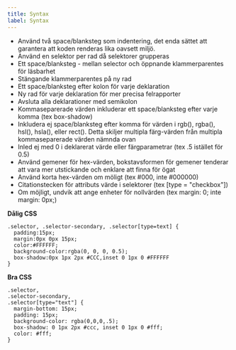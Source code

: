 ```yaml
---
title: Syntax
label: Syntax
---
```


- Använd två space/blanksteg som indentering, det enda sättet att garantera att koden renderas lika oavsett miljö.
- Använd en selektor per rad då selektorer grupperas
- Ett space/blanksteg - mellan selector och öppnande klammerparentes för läsbarhet
- Stängande klammerparentes på ny rad
- Ett space/blanksteg efter kolon för varje deklaration
- Ny rad för varje deklaration för mer precisa felrapporter
- Avsluta alla deklarationer med semikolon
- Kommaseparerade värden inkluderar ett space/blanksteg efter varje komma (tex box-shadow)
- Inkludera ej space/blanksteg efter komma för värden i rgb(), rgba(), hsl(), hsla(), eller rect(). Detta skiljer multipla färg-värden från multipla kommaseparerade värden nämnda ovan
- Inled ej med 0 i deklarerat värde eller färgparametrar (tex .5 istället för 0.5)
- Använd gemener för hex-värden, bokstavsformen för gemener tenderar att vara mer utstickande och enklare att finna för ögat
- Använd korta hex-värden om möligt (tex #000, inte #000000)
- Citationstecken för attributs värde i selektorer (tex [type = "checkbox"])
- Om möjligt, undvik att ange enheter för nollvärden (tex margin: 0; inte margin: 0px;)

**Dålig CSS**
```
.selector, .selector-secondary, .selector[type=text] {
  padding:15px;
  margin:0px 0px 15px;
  color:#FFFFFF;
  background-color:rgba(0, 0, 0, 0.5);
  box-shadow:0px 1px 2px #CCC,inset 0 1px 0 #FFFFFF
}
```

**Bra CSS**
```
.selector,
.selector-secondary,
.selector[type="text"] {
  margin-bottom: 15px;
  padding: 15px;
  background-color: rgba(0,0,0,.5);
  box-shadow: 0 1px 2px #ccc, inset 0 1px 0 #fff;
  color: #fff;
}
```